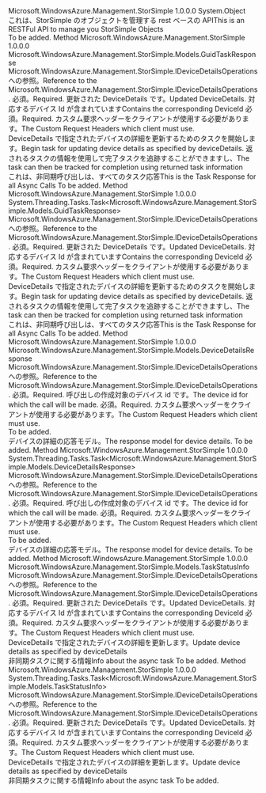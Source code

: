 <Type Name="DeviceDetailsOperationsExtensions" FullName="Microsoft.WindowsAzure.Management.StorSimple.DeviceDetailsOperationsExtensions">
  <TypeSignature Language="C#" Value="public static class DeviceDetailsOperationsExtensions" />
  <TypeSignature Language="ILAsm" Value=".class public auto ansi abstract sealed beforefieldinit DeviceDetailsOperationsExtensions extends System.Object" />
  <TypeSignature Language="DocId" Value="T:Microsoft.WindowsAzure.Management.StorSimple.DeviceDetailsOperationsExtensions" />
  <TypeSignature Language="VB.NET" Value="Public Module DeviceDetailsOperationsExtensions" />
  <TypeSignature Language="F#" Value="type DeviceDetailsOperationsExtensions = class" />
  <AssemblyInfo>
    <AssemblyName>Microsoft.WindowsAzure.Management.StorSimple</AssemblyName>
    <AssemblyVersion>1.0.0.0</AssemblyVersion>
  </AssemblyInfo>
  <Base>
    <BaseTypeName>System.Object</BaseTypeName>
  </Base>
  <Interfaces />
  <Docs>
    <summary>
            <span data-ttu-id="5b3e3-101">これは、StorSimple のオブジェクトを管理する rest ベースの API</span><span class="sxs-lookup"><span data-stu-id="5b3e3-101">This is an RESTFul API to manage you StorSimple Objects</span></span>
            </summary>
    <remarks>To be added.</remarks>
  </Docs>
  <Members>
    <Member MemberName="BeginUpdateDeviceDetails">
      <MemberSignature Language="C#" Value="public static Microsoft.WindowsAzure.Management.StorSimple.Models.GuidTaskResponse BeginUpdateDeviceDetails (this Microsoft.WindowsAzure.Management.StorSimple.IDeviceDetailsOperations operations, Microsoft.WindowsAzure.Management.StorSimple.Models.DeviceDetailsRequest deviceDetails, Microsoft.WindowsAzure.Management.StorSimple.Models.CustomRequestHeaders customRequestHeaders);" />
      <MemberSignature Language="ILAsm" Value=".method public static hidebysig class Microsoft.WindowsAzure.Management.StorSimple.Models.GuidTaskResponse BeginUpdateDeviceDetails(class Microsoft.WindowsAzure.Management.StorSimple.IDeviceDetailsOperations operations, class Microsoft.WindowsAzure.Management.StorSimple.Models.DeviceDetailsRequest deviceDetails, class Microsoft.WindowsAzure.Management.StorSimple.Models.CustomRequestHeaders customRequestHeaders) cil managed" />
      <MemberSignature Language="DocId" Value="M:Microsoft.WindowsAzure.Management.StorSimple.DeviceDetailsOperationsExtensions.BeginUpdateDeviceDetails(Microsoft.WindowsAzure.Management.StorSimple.IDeviceDetailsOperations,Microsoft.WindowsAzure.Management.StorSimple.Models.DeviceDetailsRequest,Microsoft.WindowsAzure.Management.StorSimple.Models.CustomRequestHeaders)" />
      <MemberSignature Language="F#" Value="static member BeginUpdateDeviceDetails : Microsoft.WindowsAzure.Management.StorSimple.IDeviceDetailsOperations * Microsoft.WindowsAzure.Management.StorSimple.Models.DeviceDetailsRequest * Microsoft.WindowsAzure.Management.StorSimple.Models.CustomRequestHeaders -&gt; Microsoft.WindowsAzure.Management.StorSimple.Models.GuidTaskResponse" Usage="Microsoft.WindowsAzure.Management.StorSimple.DeviceDetailsOperationsExtensions.BeginUpdateDeviceDetails (operations, deviceDetails, customRequestHeaders)" />
      <MemberType>Method</MemberType>
      <AssemblyInfo>
        <AssemblyName>Microsoft.WindowsAzure.Management.StorSimple</AssemblyName>
        <AssemblyVersion>1.0.0.0</AssemblyVersion>
      </AssemblyInfo>
      <ReturnValue>
        <ReturnType>Microsoft.WindowsAzure.Management.StorSimple.Models.GuidTaskResponse</ReturnType>
      </ReturnValue>
      <Parameters>
        <Parameter Name="operations" Type="Microsoft.WindowsAzure.Management.StorSimple.IDeviceDetailsOperations" RefType="this" />
        <Parameter Name="deviceDetails" Type="Microsoft.WindowsAzure.Management.StorSimple.Models.DeviceDetailsRequest" />
        <Parameter Name="customRequestHeaders" Type="Microsoft.WindowsAzure.Management.StorSimple.Models.CustomRequestHeaders" />
      </Parameters>
      <Docs>
        <param name="operations">
            <span data-ttu-id="5b3e3-102">Microsoft.WindowsAzure.Management.StorSimple.IDeviceDetailsOperations への参照。</span><span class="sxs-lookup"><span data-stu-id="5b3e3-102">Reference to the Microsoft.WindowsAzure.Management.StorSimple.IDeviceDetailsOperations.</span></span>
            </param>
        <param name="deviceDetails">
            <span data-ttu-id="5b3e3-103">必須。</span><span class="sxs-lookup"><span data-stu-id="5b3e3-103">Required.</span></span> <span data-ttu-id="5b3e3-104">更新された DeviceDetails です。</span><span class="sxs-lookup"><span data-stu-id="5b3e3-104">Updated DeviceDetails.</span></span> <span data-ttu-id="5b3e3-105">対応するデバイス Id が含まれています</span><span class="sxs-lookup"><span data-stu-id="5b3e3-105">Contains the corresponding DeviceId</span></span>
            </param>
        <param name="customRequestHeaders">
            <span data-ttu-id="5b3e3-106">必須。</span><span class="sxs-lookup"><span data-stu-id="5b3e3-106">Required.</span></span> <span data-ttu-id="5b3e3-107">カスタム要求ヘッダーをクライアントが使用する必要があります。</span><span class="sxs-lookup"><span data-stu-id="5b3e3-107">The Custom Request Headers which client must use.</span></span>
            </param>
        <summary>
            <span data-ttu-id="5b3e3-108">DeviceDetails で指定されたデバイスの詳細を更新するためのタスクを開始します。</span><span class="sxs-lookup"><span data-stu-id="5b3e3-108">Begin task for updating device details as specified by deviceDetails.</span></span> <span data-ttu-id="5b3e3-109">返されるタスクの情報を使用して完了タスクを追跡することができますし、</span><span class="sxs-lookup"><span data-stu-id="5b3e3-109">The task can then be tracked for completion using returned task information</span></span>
            </summary>
        <returns>
            <span data-ttu-id="5b3e3-110">これは、非同期呼び出しは、すべてのタスク応答</span><span class="sxs-lookup"><span data-stu-id="5b3e3-110">This is the Task Response for all Async Calls</span></span>
            </returns>
        <remarks>To be added.</remarks>
      </Docs>
    </Member>
    <Member MemberName="BeginUpdateDeviceDetailsAsync">
      <MemberSignature Language="C#" Value="public static System.Threading.Tasks.Task&lt;Microsoft.WindowsAzure.Management.StorSimple.Models.GuidTaskResponse&gt; BeginUpdateDeviceDetailsAsync (this Microsoft.WindowsAzure.Management.StorSimple.IDeviceDetailsOperations operations, Microsoft.WindowsAzure.Management.StorSimple.Models.DeviceDetailsRequest deviceDetails, Microsoft.WindowsAzure.Management.StorSimple.Models.CustomRequestHeaders customRequestHeaders);" />
      <MemberSignature Language="ILAsm" Value=".method public static hidebysig class System.Threading.Tasks.Task`1&lt;class Microsoft.WindowsAzure.Management.StorSimple.Models.GuidTaskResponse&gt; BeginUpdateDeviceDetailsAsync(class Microsoft.WindowsAzure.Management.StorSimple.IDeviceDetailsOperations operations, class Microsoft.WindowsAzure.Management.StorSimple.Models.DeviceDetailsRequest deviceDetails, class Microsoft.WindowsAzure.Management.StorSimple.Models.CustomRequestHeaders customRequestHeaders) cil managed" />
      <MemberSignature Language="DocId" Value="M:Microsoft.WindowsAzure.Management.StorSimple.DeviceDetailsOperationsExtensions.BeginUpdateDeviceDetailsAsync(Microsoft.WindowsAzure.Management.StorSimple.IDeviceDetailsOperations,Microsoft.WindowsAzure.Management.StorSimple.Models.DeviceDetailsRequest,Microsoft.WindowsAzure.Management.StorSimple.Models.CustomRequestHeaders)" />
      <MemberSignature Language="F#" Value="static member BeginUpdateDeviceDetailsAsync : Microsoft.WindowsAzure.Management.StorSimple.IDeviceDetailsOperations * Microsoft.WindowsAzure.Management.StorSimple.Models.DeviceDetailsRequest * Microsoft.WindowsAzure.Management.StorSimple.Models.CustomRequestHeaders -&gt; System.Threading.Tasks.Task&lt;Microsoft.WindowsAzure.Management.StorSimple.Models.GuidTaskResponse&gt;" Usage="Microsoft.WindowsAzure.Management.StorSimple.DeviceDetailsOperationsExtensions.BeginUpdateDeviceDetailsAsync (operations, deviceDetails, customRequestHeaders)" />
      <MemberType>Method</MemberType>
      <AssemblyInfo>
        <AssemblyName>Microsoft.WindowsAzure.Management.StorSimple</AssemblyName>
        <AssemblyVersion>1.0.0.0</AssemblyVersion>
      </AssemblyInfo>
      <ReturnValue>
        <ReturnType>System.Threading.Tasks.Task&lt;Microsoft.WindowsAzure.Management.StorSimple.Models.GuidTaskResponse&gt;</ReturnType>
      </ReturnValue>
      <Parameters>
        <Parameter Name="operations" Type="Microsoft.WindowsAzure.Management.StorSimple.IDeviceDetailsOperations" RefType="this" />
        <Parameter Name="deviceDetails" Type="Microsoft.WindowsAzure.Management.StorSimple.Models.DeviceDetailsRequest" />
        <Parameter Name="customRequestHeaders" Type="Microsoft.WindowsAzure.Management.StorSimple.Models.CustomRequestHeaders" />
      </Parameters>
      <Docs>
        <param name="operations">
            <span data-ttu-id="5b3e3-111">Microsoft.WindowsAzure.Management.StorSimple.IDeviceDetailsOperations への参照。</span><span class="sxs-lookup"><span data-stu-id="5b3e3-111">Reference to the Microsoft.WindowsAzure.Management.StorSimple.IDeviceDetailsOperations.</span></span>
            </param>
        <param name="deviceDetails">
            <span data-ttu-id="5b3e3-112">必須。</span><span class="sxs-lookup"><span data-stu-id="5b3e3-112">Required.</span></span> <span data-ttu-id="5b3e3-113">更新された DeviceDetails です。</span><span class="sxs-lookup"><span data-stu-id="5b3e3-113">Updated DeviceDetails.</span></span> <span data-ttu-id="5b3e3-114">対応するデバイス Id が含まれています</span><span class="sxs-lookup"><span data-stu-id="5b3e3-114">Contains the corresponding DeviceId</span></span>
            </param>
        <param name="customRequestHeaders">
            <span data-ttu-id="5b3e3-115">必須。</span><span class="sxs-lookup"><span data-stu-id="5b3e3-115">Required.</span></span> <span data-ttu-id="5b3e3-116">カスタム要求ヘッダーをクライアントが使用する必要があります。</span><span class="sxs-lookup"><span data-stu-id="5b3e3-116">The Custom Request Headers which client must use.</span></span>
            </param>
        <summary>
            <span data-ttu-id="5b3e3-117">DeviceDetails で指定されたデバイスの詳細を更新するためのタスクを開始します。</span><span class="sxs-lookup"><span data-stu-id="5b3e3-117">Begin task for updating device details as specified by deviceDetails.</span></span> <span data-ttu-id="5b3e3-118">返されるタスクの情報を使用して完了タスクを追跡することができますし、</span><span class="sxs-lookup"><span data-stu-id="5b3e3-118">The task can then be tracked for completion using returned task information</span></span>
            </summary>
        <returns>
            <span data-ttu-id="5b3e3-119">これは、非同期呼び出しは、すべてのタスク応答</span><span class="sxs-lookup"><span data-stu-id="5b3e3-119">This is the Task Response for all Async Calls</span></span>
            </returns>
        <remarks>To be added.</remarks>
      </Docs>
    </Member>
    <Member MemberName="Get">
      <MemberSignature Language="C#" Value="public static Microsoft.WindowsAzure.Management.StorSimple.Models.DeviceDetailsResponse Get (this Microsoft.WindowsAzure.Management.StorSimple.IDeviceDetailsOperations operations, string deviceId, Microsoft.WindowsAzure.Management.StorSimple.Models.CustomRequestHeaders customRequestHeaders);" />
      <MemberSignature Language="ILAsm" Value=".method public static hidebysig class Microsoft.WindowsAzure.Management.StorSimple.Models.DeviceDetailsResponse Get(class Microsoft.WindowsAzure.Management.StorSimple.IDeviceDetailsOperations operations, string deviceId, class Microsoft.WindowsAzure.Management.StorSimple.Models.CustomRequestHeaders customRequestHeaders) cil managed" />
      <MemberSignature Language="DocId" Value="M:Microsoft.WindowsAzure.Management.StorSimple.DeviceDetailsOperationsExtensions.Get(Microsoft.WindowsAzure.Management.StorSimple.IDeviceDetailsOperations,System.String,Microsoft.WindowsAzure.Management.StorSimple.Models.CustomRequestHeaders)" />
      <MemberSignature Language="F#" Value="static member Get : Microsoft.WindowsAzure.Management.StorSimple.IDeviceDetailsOperations * string * Microsoft.WindowsAzure.Management.StorSimple.Models.CustomRequestHeaders -&gt; Microsoft.WindowsAzure.Management.StorSimple.Models.DeviceDetailsResponse" Usage="Microsoft.WindowsAzure.Management.StorSimple.DeviceDetailsOperationsExtensions.Get (operations, deviceId, customRequestHeaders)" />
      <MemberType>Method</MemberType>
      <AssemblyInfo>
        <AssemblyName>Microsoft.WindowsAzure.Management.StorSimple</AssemblyName>
        <AssemblyVersion>1.0.0.0</AssemblyVersion>
      </AssemblyInfo>
      <ReturnValue>
        <ReturnType>Microsoft.WindowsAzure.Management.StorSimple.Models.DeviceDetailsResponse</ReturnType>
      </ReturnValue>
      <Parameters>
        <Parameter Name="operations" Type="Microsoft.WindowsAzure.Management.StorSimple.IDeviceDetailsOperations" RefType="this" />
        <Parameter Name="deviceId" Type="System.String" />
        <Parameter Name="customRequestHeaders" Type="Microsoft.WindowsAzure.Management.StorSimple.Models.CustomRequestHeaders" />
      </Parameters>
      <Docs>
        <param name="operations">
            <span data-ttu-id="5b3e3-120">Microsoft.WindowsAzure.Management.StorSimple.IDeviceDetailsOperations への参照。</span><span class="sxs-lookup"><span data-stu-id="5b3e3-120">Reference to the Microsoft.WindowsAzure.Management.StorSimple.IDeviceDetailsOperations.</span></span>
            </param>
        <param name="deviceId">
            <span data-ttu-id="5b3e3-121">必須。</span><span class="sxs-lookup"><span data-stu-id="5b3e3-121">Required.</span></span> <span data-ttu-id="5b3e3-122">呼び出しの作成対象のデバイス id です。</span><span class="sxs-lookup"><span data-stu-id="5b3e3-122">The device id for which the call will be made.</span></span>
            </param>
        <param name="customRequestHeaders">
            <span data-ttu-id="5b3e3-123">必須。</span><span class="sxs-lookup"><span data-stu-id="5b3e3-123">Required.</span></span> <span data-ttu-id="5b3e3-124">カスタム要求ヘッダーをクライアントが使用する必要があります。</span><span class="sxs-lookup"><span data-stu-id="5b3e3-124">The Custom Request Headers which client must use.</span></span>
            </param>
        <summary>To be added.</summary>
        <returns>
            <span data-ttu-id="5b3e3-125">デバイスの詳細の応答モデル。</span><span class="sxs-lookup"><span data-stu-id="5b3e3-125">The response model for device details.</span></span>
            </returns>
        <remarks>To be added.</remarks>
      </Docs>
    </Member>
    <Member MemberName="GetAsync">
      <MemberSignature Language="C#" Value="public static System.Threading.Tasks.Task&lt;Microsoft.WindowsAzure.Management.StorSimple.Models.DeviceDetailsResponse&gt; GetAsync (this Microsoft.WindowsAzure.Management.StorSimple.IDeviceDetailsOperations operations, string deviceId, Microsoft.WindowsAzure.Management.StorSimple.Models.CustomRequestHeaders customRequestHeaders);" />
      <MemberSignature Language="ILAsm" Value=".method public static hidebysig class System.Threading.Tasks.Task`1&lt;class Microsoft.WindowsAzure.Management.StorSimple.Models.DeviceDetailsResponse&gt; GetAsync(class Microsoft.WindowsAzure.Management.StorSimple.IDeviceDetailsOperations operations, string deviceId, class Microsoft.WindowsAzure.Management.StorSimple.Models.CustomRequestHeaders customRequestHeaders) cil managed" />
      <MemberSignature Language="DocId" Value="M:Microsoft.WindowsAzure.Management.StorSimple.DeviceDetailsOperationsExtensions.GetAsync(Microsoft.WindowsAzure.Management.StorSimple.IDeviceDetailsOperations,System.String,Microsoft.WindowsAzure.Management.StorSimple.Models.CustomRequestHeaders)" />
      <MemberSignature Language="F#" Value="static member GetAsync : Microsoft.WindowsAzure.Management.StorSimple.IDeviceDetailsOperations * string * Microsoft.WindowsAzure.Management.StorSimple.Models.CustomRequestHeaders -&gt; System.Threading.Tasks.Task&lt;Microsoft.WindowsAzure.Management.StorSimple.Models.DeviceDetailsResponse&gt;" Usage="Microsoft.WindowsAzure.Management.StorSimple.DeviceDetailsOperationsExtensions.GetAsync (operations, deviceId, customRequestHeaders)" />
      <MemberType>Method</MemberType>
      <AssemblyInfo>
        <AssemblyName>Microsoft.WindowsAzure.Management.StorSimple</AssemblyName>
        <AssemblyVersion>1.0.0.0</AssemblyVersion>
      </AssemblyInfo>
      <ReturnValue>
        <ReturnType>System.Threading.Tasks.Task&lt;Microsoft.WindowsAzure.Management.StorSimple.Models.DeviceDetailsResponse&gt;</ReturnType>
      </ReturnValue>
      <Parameters>
        <Parameter Name="operations" Type="Microsoft.WindowsAzure.Management.StorSimple.IDeviceDetailsOperations" RefType="this" />
        <Parameter Name="deviceId" Type="System.String" />
        <Parameter Name="customRequestHeaders" Type="Microsoft.WindowsAzure.Management.StorSimple.Models.CustomRequestHeaders" />
      </Parameters>
      <Docs>
        <param name="operations">
            <span data-ttu-id="5b3e3-126">Microsoft.WindowsAzure.Management.StorSimple.IDeviceDetailsOperations への参照。</span><span class="sxs-lookup"><span data-stu-id="5b3e3-126">Reference to the Microsoft.WindowsAzure.Management.StorSimple.IDeviceDetailsOperations.</span></span>
            </param>
        <param name="deviceId">
            <span data-ttu-id="5b3e3-127">必須。</span><span class="sxs-lookup"><span data-stu-id="5b3e3-127">Required.</span></span> <span data-ttu-id="5b3e3-128">呼び出しの作成対象のデバイス id です。</span><span class="sxs-lookup"><span data-stu-id="5b3e3-128">The device id for which the call will be made.</span></span>
            </param>
        <param name="customRequestHeaders">
            <span data-ttu-id="5b3e3-129">必須。</span><span class="sxs-lookup"><span data-stu-id="5b3e3-129">Required.</span></span> <span data-ttu-id="5b3e3-130">カスタム要求ヘッダーをクライアントが使用する必要があります。</span><span class="sxs-lookup"><span data-stu-id="5b3e3-130">The Custom Request Headers which client must use.</span></span>
            </param>
        <summary>To be added.</summary>
        <returns>
            <span data-ttu-id="5b3e3-131">デバイスの詳細の応答モデル。</span><span class="sxs-lookup"><span data-stu-id="5b3e3-131">The response model for device details.</span></span>
            </returns>
        <remarks>To be added.</remarks>
      </Docs>
    </Member>
    <Member MemberName="UpdateDeviceDetails">
      <MemberSignature Language="C#" Value="public static Microsoft.WindowsAzure.Management.StorSimple.Models.TaskStatusInfo UpdateDeviceDetails (this Microsoft.WindowsAzure.Management.StorSimple.IDeviceDetailsOperations operations, Microsoft.WindowsAzure.Management.StorSimple.Models.DeviceDetailsRequest deviceDetails, Microsoft.WindowsAzure.Management.StorSimple.Models.CustomRequestHeaders customRequestHeaders);" />
      <MemberSignature Language="ILAsm" Value=".method public static hidebysig class Microsoft.WindowsAzure.Management.StorSimple.Models.TaskStatusInfo UpdateDeviceDetails(class Microsoft.WindowsAzure.Management.StorSimple.IDeviceDetailsOperations operations, class Microsoft.WindowsAzure.Management.StorSimple.Models.DeviceDetailsRequest deviceDetails, class Microsoft.WindowsAzure.Management.StorSimple.Models.CustomRequestHeaders customRequestHeaders) cil managed" />
      <MemberSignature Language="DocId" Value="M:Microsoft.WindowsAzure.Management.StorSimple.DeviceDetailsOperationsExtensions.UpdateDeviceDetails(Microsoft.WindowsAzure.Management.StorSimple.IDeviceDetailsOperations,Microsoft.WindowsAzure.Management.StorSimple.Models.DeviceDetailsRequest,Microsoft.WindowsAzure.Management.StorSimple.Models.CustomRequestHeaders)" />
      <MemberSignature Language="F#" Value="static member UpdateDeviceDetails : Microsoft.WindowsAzure.Management.StorSimple.IDeviceDetailsOperations * Microsoft.WindowsAzure.Management.StorSimple.Models.DeviceDetailsRequest * Microsoft.WindowsAzure.Management.StorSimple.Models.CustomRequestHeaders -&gt; Microsoft.WindowsAzure.Management.StorSimple.Models.TaskStatusInfo" Usage="Microsoft.WindowsAzure.Management.StorSimple.DeviceDetailsOperationsExtensions.UpdateDeviceDetails (operations, deviceDetails, customRequestHeaders)" />
      <MemberType>Method</MemberType>
      <AssemblyInfo>
        <AssemblyName>Microsoft.WindowsAzure.Management.StorSimple</AssemblyName>
        <AssemblyVersion>1.0.0.0</AssemblyVersion>
      </AssemblyInfo>
      <ReturnValue>
        <ReturnType>Microsoft.WindowsAzure.Management.StorSimple.Models.TaskStatusInfo</ReturnType>
      </ReturnValue>
      <Parameters>
        <Parameter Name="operations" Type="Microsoft.WindowsAzure.Management.StorSimple.IDeviceDetailsOperations" RefType="this" />
        <Parameter Name="deviceDetails" Type="Microsoft.WindowsAzure.Management.StorSimple.Models.DeviceDetailsRequest" />
        <Parameter Name="customRequestHeaders" Type="Microsoft.WindowsAzure.Management.StorSimple.Models.CustomRequestHeaders" />
      </Parameters>
      <Docs>
        <param name="operations">
            <span data-ttu-id="5b3e3-132">Microsoft.WindowsAzure.Management.StorSimple.IDeviceDetailsOperations への参照。</span><span class="sxs-lookup"><span data-stu-id="5b3e3-132">Reference to the Microsoft.WindowsAzure.Management.StorSimple.IDeviceDetailsOperations.</span></span>
            </param>
        <param name="deviceDetails">
            <span data-ttu-id="5b3e3-133">必須。</span><span class="sxs-lookup"><span data-stu-id="5b3e3-133">Required.</span></span> <span data-ttu-id="5b3e3-134">更新された DeviceDetails です。</span><span class="sxs-lookup"><span data-stu-id="5b3e3-134">Updated DeviceDetails.</span></span> <span data-ttu-id="5b3e3-135">対応するデバイス Id が含まれています</span><span class="sxs-lookup"><span data-stu-id="5b3e3-135">Contains the corresponding DeviceId</span></span>
            </param>
        <param name="customRequestHeaders">
            <span data-ttu-id="5b3e3-136">必須。</span><span class="sxs-lookup"><span data-stu-id="5b3e3-136">Required.</span></span> <span data-ttu-id="5b3e3-137">カスタム要求ヘッダーをクライアントが使用する必要があります。</span><span class="sxs-lookup"><span data-stu-id="5b3e3-137">The Custom Request Headers which client must use.</span></span>
            </param>
        <summary>
            <span data-ttu-id="5b3e3-138">DeviceDetails で指定されたデバイスの詳細を更新します。</span><span class="sxs-lookup"><span data-stu-id="5b3e3-138">Update device details as specified by deviceDetails</span></span>
            </summary>
        <returns>
            <span data-ttu-id="5b3e3-139">非同期タスクに関する情報</span><span class="sxs-lookup"><span data-stu-id="5b3e3-139">Info about the async task</span></span>
            </returns>
        <remarks>To be added.</remarks>
      </Docs>
    </Member>
    <Member MemberName="UpdateDeviceDetailsAsync">
      <MemberSignature Language="C#" Value="public static System.Threading.Tasks.Task&lt;Microsoft.WindowsAzure.Management.StorSimple.Models.TaskStatusInfo&gt; UpdateDeviceDetailsAsync (this Microsoft.WindowsAzure.Management.StorSimple.IDeviceDetailsOperations operations, Microsoft.WindowsAzure.Management.StorSimple.Models.DeviceDetailsRequest deviceDetails, Microsoft.WindowsAzure.Management.StorSimple.Models.CustomRequestHeaders customRequestHeaders);" />
      <MemberSignature Language="ILAsm" Value=".method public static hidebysig class System.Threading.Tasks.Task`1&lt;class Microsoft.WindowsAzure.Management.StorSimple.Models.TaskStatusInfo&gt; UpdateDeviceDetailsAsync(class Microsoft.WindowsAzure.Management.StorSimple.IDeviceDetailsOperations operations, class Microsoft.WindowsAzure.Management.StorSimple.Models.DeviceDetailsRequest deviceDetails, class Microsoft.WindowsAzure.Management.StorSimple.Models.CustomRequestHeaders customRequestHeaders) cil managed" />
      <MemberSignature Language="DocId" Value="M:Microsoft.WindowsAzure.Management.StorSimple.DeviceDetailsOperationsExtensions.UpdateDeviceDetailsAsync(Microsoft.WindowsAzure.Management.StorSimple.IDeviceDetailsOperations,Microsoft.WindowsAzure.Management.StorSimple.Models.DeviceDetailsRequest,Microsoft.WindowsAzure.Management.StorSimple.Models.CustomRequestHeaders)" />
      <MemberSignature Language="F#" Value="static member UpdateDeviceDetailsAsync : Microsoft.WindowsAzure.Management.StorSimple.IDeviceDetailsOperations * Microsoft.WindowsAzure.Management.StorSimple.Models.DeviceDetailsRequest * Microsoft.WindowsAzure.Management.StorSimple.Models.CustomRequestHeaders -&gt; System.Threading.Tasks.Task&lt;Microsoft.WindowsAzure.Management.StorSimple.Models.TaskStatusInfo&gt;" Usage="Microsoft.WindowsAzure.Management.StorSimple.DeviceDetailsOperationsExtensions.UpdateDeviceDetailsAsync (operations, deviceDetails, customRequestHeaders)" />
      <MemberType>Method</MemberType>
      <AssemblyInfo>
        <AssemblyName>Microsoft.WindowsAzure.Management.StorSimple</AssemblyName>
        <AssemblyVersion>1.0.0.0</AssemblyVersion>
      </AssemblyInfo>
      <ReturnValue>
        <ReturnType>System.Threading.Tasks.Task&lt;Microsoft.WindowsAzure.Management.StorSimple.Models.TaskStatusInfo&gt;</ReturnType>
      </ReturnValue>
      <Parameters>
        <Parameter Name="operations" Type="Microsoft.WindowsAzure.Management.StorSimple.IDeviceDetailsOperations" RefType="this" />
        <Parameter Name="deviceDetails" Type="Microsoft.WindowsAzure.Management.StorSimple.Models.DeviceDetailsRequest" />
        <Parameter Name="customRequestHeaders" Type="Microsoft.WindowsAzure.Management.StorSimple.Models.CustomRequestHeaders" />
      </Parameters>
      <Docs>
        <param name="operations">
            <span data-ttu-id="5b3e3-140">Microsoft.WindowsAzure.Management.StorSimple.IDeviceDetailsOperations への参照。</span><span class="sxs-lookup"><span data-stu-id="5b3e3-140">Reference to the Microsoft.WindowsAzure.Management.StorSimple.IDeviceDetailsOperations.</span></span>
            </param>
        <param name="deviceDetails">
            <span data-ttu-id="5b3e3-141">必須。</span><span class="sxs-lookup"><span data-stu-id="5b3e3-141">Required.</span></span> <span data-ttu-id="5b3e3-142">更新された DeviceDetails です。</span><span class="sxs-lookup"><span data-stu-id="5b3e3-142">Updated DeviceDetails.</span></span> <span data-ttu-id="5b3e3-143">対応するデバイス Id が含まれています</span><span class="sxs-lookup"><span data-stu-id="5b3e3-143">Contains the corresponding DeviceId</span></span>
            </param>
        <param name="customRequestHeaders">
            <span data-ttu-id="5b3e3-144">必須。</span><span class="sxs-lookup"><span data-stu-id="5b3e3-144">Required.</span></span> <span data-ttu-id="5b3e3-145">カスタム要求ヘッダーをクライアントが使用する必要があります。</span><span class="sxs-lookup"><span data-stu-id="5b3e3-145">The Custom Request Headers which client must use.</span></span>
            </param>
        <summary>
            <span data-ttu-id="5b3e3-146">DeviceDetails で指定されたデバイスの詳細を更新します。</span><span class="sxs-lookup"><span data-stu-id="5b3e3-146">Update device details as specified by deviceDetails</span></span>
            </summary>
        <returns>
            <span data-ttu-id="5b3e3-147">非同期タスクに関する情報</span><span class="sxs-lookup"><span data-stu-id="5b3e3-147">Info about the async task</span></span>
            </returns>
        <remarks>To be added.</remarks>
      </Docs>
    </Member>
  </Members>
</Type>